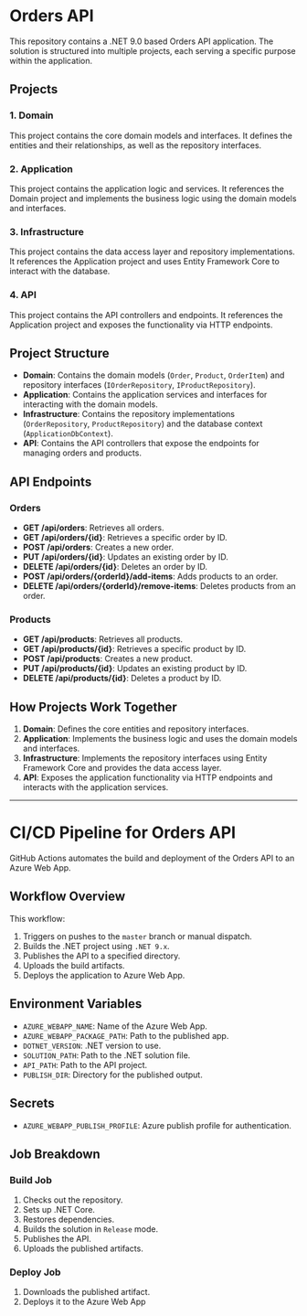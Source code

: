 # Orders API

This repository contains a .NET 9.0 based Orders API application. The solution is structured into multiple projects, each serving a specific purpose within the application.

## Projects

### 1. Domain
This project contains the core domain models and interfaces. It defines the entities and their relationships, as well as the repository interfaces.

### 2. Application
This project contains the application logic and services. It references the Domain project and implements the business logic using the domain models and interfaces.

### 3. Infrastructure
This project contains the data access layer and repository implementations. It references the Application project and uses Entity Framework Core to interact with the database.

### 4. API
This project contains the API controllers and endpoints. It references the Application project and exposes the functionality via HTTP endpoints.

## Project Structure

- **Domain**: Contains the domain models (`Order`, `Product`, `OrderItem`) and repository interfaces (`IOrderRepository`, `IProductRepository`).
- **Application**: Contains the application services and interfaces for interacting with the domain models.
- **Infrastructure**: Contains the repository implementations (`OrderRepository`, `ProductRepository`) and the database context (`ApplicationDbContext`).
- **API**: Contains the API controllers that expose the endpoints for managing orders and products.

## API Endpoints

### Orders

- **GET /api/orders**: Retrieves all orders.
- **GET /api/orders/{id}**: Retrieves a specific order by ID.
- **POST /api/orders**: Creates a new order.
- **PUT /api/orders/{id}**: Updates an existing order by ID.
- **DELETE /api/orders/{id}**: Deletes an order by ID.
- **POST /api/orders/{orderId}/add-items**: Adds products to an order.
- **DELETE /api/orders/{orderId}/remove-items**: Deletes products from an order.

### Products

- **GET /api/products**: Retrieves all products.
- **GET /api/products/{id}**: Retrieves a specific product by ID.
- **POST /api/products**: Creates a new product.
- **PUT /api/products/{id}**: Updates an existing product by ID.
- **DELETE /api/products/{id}**: Deletes a product by ID.

## How Projects Work Together

1. **Domain**: Defines the core entities and repository interfaces.
2. **Application**: Implements the business logic and uses the domain models and interfaces.
3. **Infrastructure**: Implements the repository interfaces using Entity Framework Core and provides the data access layer.
4. **API**: Exposes the application functionality via HTTP endpoints and interacts with the application services.

------------

# CI/CD Pipeline for Orders API

GitHub Actions automates the build and deployment of the Orders API to an Azure Web App.

## Workflow Overview
This workflow:
1. Triggers on pushes to the `master` branch or manual dispatch.
2. Builds the .NET project using `.NET 9.x`.
3. Publishes the API to a specified directory.
4. Uploads the build artifacts.
5. Deploys the application to Azure Web App.

## Environment Variables
- `AZURE_WEBAPP_NAME`: Name of the Azure Web App.
- `AZURE_WEBAPP_PACKAGE_PATH`: Path to the published app.
- `DOTNET_VERSION`: .NET version to use.
- `SOLUTION_PATH`: Path to the .NET solution file.
- `API_PATH`: Path to the API project.
- `PUBLISH_DIR`: Directory for the published output.

## Secrets
- `AZURE_WEBAPP_PUBLISH_PROFILE`: Azure publish profile for authentication.

## Job Breakdown
### Build Job
1. Checks out the repository.
2. Sets up .NET Core.
3. Restores dependencies.
4. Builds the solution in `Release` mode.
5. Publishes the API.
6. Uploads the published artifacts.

### Deploy Job
1. Downloads the published artifact.
2. Deploys it to the Azure Web App
